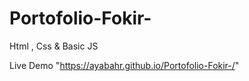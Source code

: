 # Portofolio-Fokir-
Html , Css &amp; Basic JS


Live Demo "https://ayabahr.github.io/Portofolio-Fokir-/"
